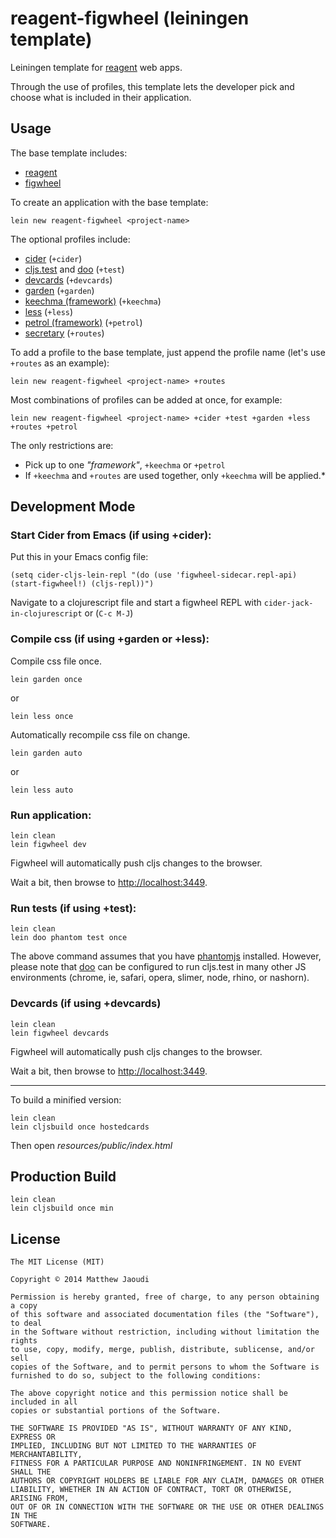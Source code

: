 # reagent-figwheel (leiningen template)

Leiningen template for [reagent](https://github.com/reagent-project/reagent) web apps.

Through the use of profiles, this template lets the developer pick and choose what is included in their application.

## Usage

The base template includes:

* [reagent](https://github.com/reagent-project/reagent)
* [figwheel](https://github.com/bhauman/lein-figwheel)

To create an application with the base template:

```
lein new reagent-figwheel <project-name>
```

The optional profiles include:

* [cider](https://github.com/clojure-emacs/cider) (`+cider`)
* [cljs.test](https://github.com/clojure/clojurescript/blob/master/src/main/cljs/cljs/test.cljs) and [doo](https://github.com/bensu/doo) (`+test`)
* [devcards](https://github.com/bhauman/devcards) (`+devcards`)
* [garden](https://github.com/noprompt/garden) (`+garden`)
* [keechma (framework)](https://github.com/keechma/keechma) (`+keechma`)
* [less](https://github.com/montoux/lein-less) (`+less`)
* [petrol (framework)](https://github.com/krisajenkins/petrol) (`+petrol`)
* [secretary](https://github.com/gf3/secretary) (`+routes`)

To add a profile to the base template, just append the profile name (let's use `+routes` as an example):

```
lein new reagent-figwheel <project-name> +routes
```

Most combinations of profiles can be added at once, for example:

```
lein new reagent-figwheel <project-name> +cider +test +garden +less +routes +petrol
```

The only restrictions are:

* Pick up to one *"framework"*, `+keechma` or `+petrol`
* If `+keechma` and `+routes` are used together, only `+keechma` will be applied.*

## Development Mode

### Start Cider from Emacs (if using +cider):

Put this in your Emacs config file:

```
(setq cider-cljs-lein-repl "(do (use 'figwheel-sidecar.repl-api) (start-figwheel!) (cljs-repl))")
```

Navigate to a clojurescript file and start a figwheel REPL with `cider-jack-in-clojurescript` or (`C-c M-J`)


### Compile css (if using +garden or +less):

Compile css file once.

```
lein garden once
```

or

```
lein less once
```

Automatically recompile css file on change.

```
lein garden auto
```

or

```
lein less auto
```

### Run application:

```
lein clean
lein figwheel dev
```

Figwheel will automatically push cljs changes to the browser.

Wait a bit, then browse to [http://localhost:3449](http://localhost:3449).

### Run tests (if using +test):

```
lein clean
lein doo phantom test once
```

The above command assumes that you have [phantomjs](https://www.npmjs.com/package/phantomjs) installed. However, please note that [doo](https://github.com/bensu/doo) can be configured to run cljs.test in many other JS environments (chrome, ie, safari, opera, slimer, node, rhino, or nashorn).

### Devcards (if using +devcards)

```
lein clean
lein figwheel devcards
```

Figwheel will automatically push cljs changes to the browser.

Wait a bit, then browse to [http://localhost:3449](http://localhost:3449).

---

To build a minified version:

```
lein clean
lein cljsbuild once hostedcards
```

Then open *resources/public/index.html*

## Production Build

```
lein clean
lein cljsbuild once min
```

## License

```
The MIT License (MIT)

Copyright © 2014 Matthew Jaoudi

Permission is hereby granted, free of charge, to any person obtaining a copy
of this software and associated documentation files (the "Software"), to deal
in the Software without restriction, including without limitation the rights
to use, copy, modify, merge, publish, distribute, sublicense, and/or sell
copies of the Software, and to permit persons to whom the Software is
furnished to do so, subject to the following conditions:

The above copyright notice and this permission notice shall be included in all
copies or substantial portions of the Software.

THE SOFTWARE IS PROVIDED "AS IS", WITHOUT WARRANTY OF ANY KIND, EXPRESS OR
IMPLIED, INCLUDING BUT NOT LIMITED TO THE WARRANTIES OF MERCHANTABILITY,
FITNESS FOR A PARTICULAR PURPOSE AND NONINFRINGEMENT. IN NO EVENT SHALL THE
AUTHORS OR COPYRIGHT HOLDERS BE LIABLE FOR ANY CLAIM, DAMAGES OR OTHER
LIABILITY, WHETHER IN AN ACTION OF CONTRACT, TORT OR OTHERWISE, ARISING FROM,
OUT OF OR IN CONNECTION WITH THE SOFTWARE OR THE USE OR OTHER DEALINGS IN THE
SOFTWARE.
```
